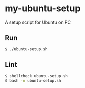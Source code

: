 # my-ubuntu-setup

A setup script for Ubuntu on PC

## Run

```bash
$ ./ubuntu-setup.sh
```

## Lint

```bash
$ shellcheck ubuntu-setup.sh
$ bash -n ubuntu-setup.sh
```
